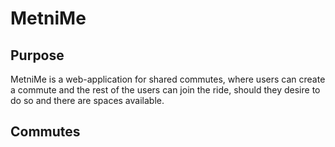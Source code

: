 # MetniMe

## Purpose
MetniMe is a web-application for shared commutes, where users can create a commute and the rest of the users can join the ride, should they desire to do so and there are spaces available.

## Commutes
